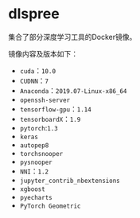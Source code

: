 # dlspree

集合了部分深度学习工具的Docker镜像。

镜像内容及版本如下：

+ `cuda`：`10.0`
+ `CUDNN`：`7`
+ `Anaconda`：`2019.07-Linux-x86_64`
+ `openssh-server`
+ `tensorflow-gpu`：`1.14`
+ `tensorboardX`：`1.9`
+ `pytorch`:`1.3`
+ `keras`
+ `autopep8`
+ `torchsnooper`
+ `pysnooper`
+ `NNI`：`1.2`
+ `jupyter_contrib_nbextensions` 
+ `xgboost`
+ `pyecharts`
+ `PyTorch Geometric`

